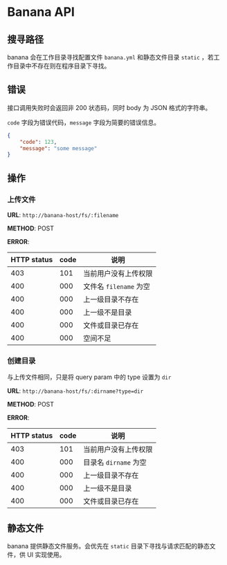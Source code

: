 # Banana API

## 搜寻路径

banana 会在工作目录寻找配置文件 `banana.yml` 和静态文件目录 `static` ，若工作目录中不存在则在程序目录下寻找。

## 错误

接口调用失败时会返回非 200 状态码，同时 body 为 JSON 格式的字符串。

`code` 字段为错误代码，`message` 字段为简要的错误信息。

```json
{
    "code": 123,
    "message": "some message"
}
```

## 操作

### 上传文件

**URL**: `http://banana-host/fs/:filename`

**METHOD**: POST

**ERROR**:

HTTP status|code|说明
-|-|-
403|101|当前用户没有上传权限
400|000|文件名 `filename` 为空
400|000|上一级目录不存在
400|000|上一级不是目录
400|000|文件或目录已存在
400|000|空间不足

### 创建目录

与上传文件相同，只是将 query param 中的 type 设置为 `dir`

**URL**: `http://banana-host/fs/:dirname?type=dir`

**METHOD**: POST

**ERROR**:

HTTP status|code|说明
-|-|-
403|101|当前用户没有上传权限
400|000|目录名 `dirname` 为空
400|000|上一级目录不存在
400|000|上一级不是目录
400|000|文件或目录已存在

## 静态文件

banana 提供静态文件服务。会优先在 `static` 目录下寻找与请求匹配的静态文件，供 UI 实现使用。
